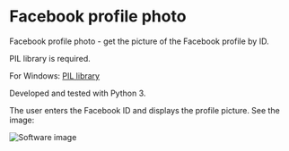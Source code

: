 # Facebook profile photo
Facebook profile photo - get the picture of the Facebook profile by ID.

PIL library is required.

For Windows: [PIL library](http://www.lfd.uci.edu/~gohlke/pythonlibs/#pillow)

Developed and tested with Python 3.

The user enters the Facebook ID and displays the profile picture. See the image:

![Software image](http://url/to/img.png)
